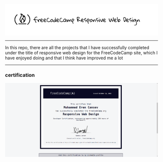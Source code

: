 ![certifica](./freecodecamp-markdown-image.png)

---

In this repo, there are all the projects that I have successfully completed under the title of responsive web design for the FreeCodeCamp site, which I have enjoyed doing and that I think have improved me a lot

---

### certification

![certifica](./certification.png)

